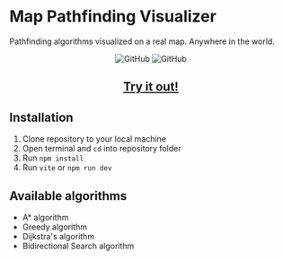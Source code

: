 <h1>Map Pathfinding Visualizer</h1>
<p>Pathfinding algorithms visualized on a real map. Anywhere in the world.</p>

<p align="center">
  <img alt="GitHub" src="https://img.shields.io/github/license/honzaap/Pathfinding"/>
  <img alt="GitHub" src="https://img.shields.io/github/stars/honzaap/Pathfinding"/>
</p>

<h2 align="center">
    <a href="https://honzaap.github.io/Pathfinding">
        <b>Try it out!</b>
    </a>
</h2>



## Installation
1. Clone repository to your local machine
2. Open terminal and `cd` into repository folder
3. Run `npm install`
4. Run `vite` or `npm run dev`

## Available algorithms 
- A* algorithm
- Greedy algorithm
- Dijkstra's algorithm
- Bidirectional Search algorithm
